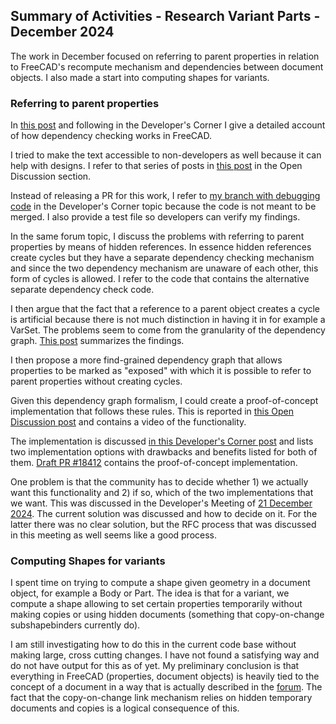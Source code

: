 ## Summary of Activities - Research Variant Parts - December 2024

The work in December focused on referring to parent properties in relation to
FreeCAD's recompute mechanism and dependencies between document objects.  I
also made a start into computing shapes for variants.

### Referring to parent properties

In [this post](https://forum.freecad.org/viewtopic.php?p=795527#p795527) and
following in the Developer's Corner I give a detailed account of how dependency
checking works in FreeCAD.

I tried to make the text accessible to non-developers as well because it can
help with designs.  I refer to that series of posts in [this
post](https://forum.freecad.org/viewtopic.php?p=795548#p795548) in the Open
Discussion section.

Instead of releasing a PR for this work, I refer to [my branch with debugging
code](https://github.com/pieterhijma/FreeCAD/tree/debug-dependencies) in the
Developer's Corner topic because the code is not meant to be merged.  I also
provide a test file so developers can verify my findings.

In the same forum topic, I discuss the problems with referring to parent
properties by means of hidden references.  In essence hidden references create
cycles but they have a separate dependency checking mechanism and since the two
dependency mechanism are unaware of each other, this form of cycles is allowed.
I refer to the code that contains the alternative separate dependency check
code.

I then argue that the fact that a reference to a parent object creates a cycle
is artificial because there is not much distinction in having it in for example
a VarSet.  The problems seem to come from the granularity of the dependency
graph.  [This post](https://forum.freecad.org/viewtopic.php?p=795717#p795717)
summarizes the findings.

I then propose a more find-grained dependency graph that allows properties to
be marked as "exposed" with which it is possible to refer to parent properties
without creating cycles.

Given this dependency graph formalism, I could create a proof-of-concept
implementation that follows these rules.  This is reported in [this Open
Discussion post](https://forum.freecad.org/viewtopic.php?p=796523#p796523) and
contains a video of the functionality.

The implementation is discussed [in this Developer's Corner
post](https://forum.freecad.org/viewtopic.php?p=796706#p796706) and lists two
implementation options with drawbacks and benefits listed for both of them.
[Draft PR #18412](https://github.com/FreeCAD/FreeCAD/pull/18412) contains the
proof-of-concept implementation.

One problem is that the community has to decide whether 1) we actually want
this functionality and 2) if so, which of the two implementations that we want.
This was discussed in the Developer's Meeting of [21 December
2024](https://github.com/FreeCAD/FreeCAD-developer-meetings/blob/main/Minutes/minutes-2024-12-21.md).
The current solution was discussed and how to decide on it.  For the latter
there was no clear solution, but the RFC process that was discussed in this
meeting as well seems like a good process.

### Computing Shapes for variants

I spent time on trying to compute a shape given geometry in a document object,
for example a Body or Part.  The idea is that for a variant, we compute a shape
allowing to set certain properties temporarily without making copies or using
hidden documents (something that copy-on-change subshapebinders currently do).

I am still investigating how to do this in the current code base without making
large, cross cutting changes.  I have not found a satisfying way and do not
have output for this as of yet.  My preliminary conclusion is that everything
in FreeCAD (properties, document objects) is heavily tied to the concept of a
document in a way that is actually described in the
[forum](https://forum.freecad.org/viewtopic.php?t=91584&hilit=worser).  The
fact that the copy-on-change link mechanism relies on hidden temporary
documents and copies is a logical consequence of this.


